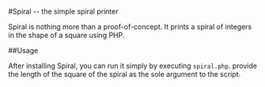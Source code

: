 #Spiral -- the simple spiral printer

Spiral is nothing more than a proof-of-concept.  It prints a spiral of integers in the shape of a square using PHP.

##Usage

After installing Spiral, you can run it simply by executing ```spiral.php```.  provide the length of the square of the spiral as the sole argument to the script.
